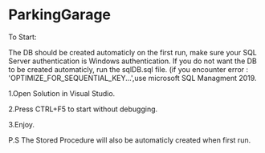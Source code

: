 # ParkingGarage

To Start:

The DB should be created automaticly on the first run, make sure your SQL Server authentication is Windows authentication.
If you do not want the DB to be created automaticly, run the sqlDB.sql file. (if you encounter error : 'OPTIMIZE_FOR_SEQUENTIAL_KEY...',use microsoft SQL Managment 2019.

1.Open Solution in Visual Studio.

2.Press CTRL+F5 to start without debugging.

3.Enjoy.


P.S The Stored Procedure will also be automaticly created when first run.
